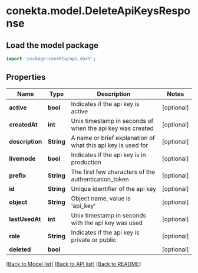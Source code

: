 # conekta.model.DeleteApiKeysResponse

## Load the model package
```dart
import 'package:conekta/api.dart';
```

## Properties
Name | Type | Description | Notes
------------ | ------------- | ------------- | -------------
**active** | **bool** | Indicates if the api key is active | [optional] 
**createdAt** | **int** | Unix timestamp in seconds of when the api key was created | [optional] 
**description** | **String** | A name or brief explanation of what this api key is used for | [optional] 
**livemode** | **bool** | Indicates if the api key is in production | [optional] 
**prefix** | **String** | The first few characters of the authentication_token | [optional] 
**id** | **String** | Unique identifier of the api key | [optional] 
**object** | **String** | Object name, value is 'api_key' | [optional] 
**lastUsedAt** | **int** | Unix timestamp in seconds with the api key was used | [optional] 
**role** | **String** | Indicates if the api key is private or public | [optional] 
**deleted** | **bool** |  | [optional] 

[[Back to Model list]](../README.md#documentation-for-models) [[Back to API list]](../README.md#documentation-for-api-endpoints) [[Back to README]](../README.md)


